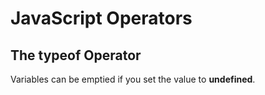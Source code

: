 <!DOCTYPE html>
<html>
<body>

<h1>JavaScript Operators</h1>
<h2>The typeof Operator</h2>
<p>Variables can be emptied if you set the value to <b>undefined</b>.</p>

<p id="demo"></p>


<script>
// /^ = 시작을 의미 , $/ = 끝을 의미

// [^abc] =not의 의미 
^a	단어의 맨 앞에 위치한 해당 패턴만을 검색함. (ex : 'a'로 시작하는 단어의 'a'만을 검색함.)
a$	단어의 맨 뒤에 위치한 해당 패턴만을 검색함. (ex : 'a'로 끝나는 단어의 'a'만을 검색함.)
//(ex.  let reg_name = RegExp(/^[가-힣]{2,10}$/);)


//id는 중복되어서는 안된다



/*
if(!empty_validate(u_id, "아이디 입력요망")) return;
이 코드를 empty_validate 이걸로 일일이 쓸 필요 없이 간단하게 작성할 수 있다


function empty_validate(target, msg) {
            if(target.value == "") {
                alert(msg);
                target.focus();
                return false;
            }
            return true;

            if(!empty_validate(u_id, "아이디 입력요망")) return;



return을 달아놔야 만이 유효성 검사를 하였을때 그 다음 코드가 실행되지않고 다시 되돌아간다.




*/




























let car = "Volvo";
car = undefined;

document.getElementById("demo").innerHTML = car + "<br>" + typeof car;
</script>

</body>
</html> 

